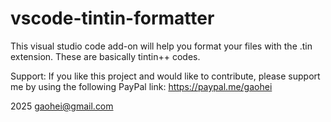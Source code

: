 # vscode-tintin-formatter
This visual studio code add-on will help you format your files with the .tin extension.
These are basically tintin++ codes.

Support:
If you like this project and would like to contribute,
please support me by using the following PayPal link: https://paypal.me/gaohei

2025 gaohei@gmail.com